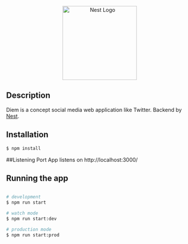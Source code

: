 <p align="center">
  <a href="http://nestjs.com/" target="blank"><img src="https://nestjs.com/img/logo-small.svg" width="200" alt="Nest Logo" /></a>
</p>

## Description


Diem is a concept social media web application like Twitter. Backend by [Nest](https://github.com/nestjs/nest).

## Installation

```bash
$ npm install
```
##Listening Port
App listens on http://localhost:3000/

## Running the app
```bash

# development
$ npm run start

# watch mode
$ npm run start:dev

# production mode
$ npm run start:prod
```
